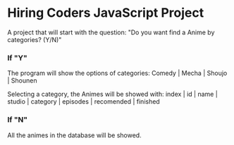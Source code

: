 # Hiring Coders JavaScript Project

A project that will start with the question:
"Do you want find a Anime by categories? (Y/N)"
### If "Y"

The program will show the options of categories:
Comedy | Mecha | Shoujo | Shounen

Selecting a category, the Animes will be showed with:
index | id | name | studio | category | episodes | recomended | finished

### If "N"

All the animes in the database will be showed.
